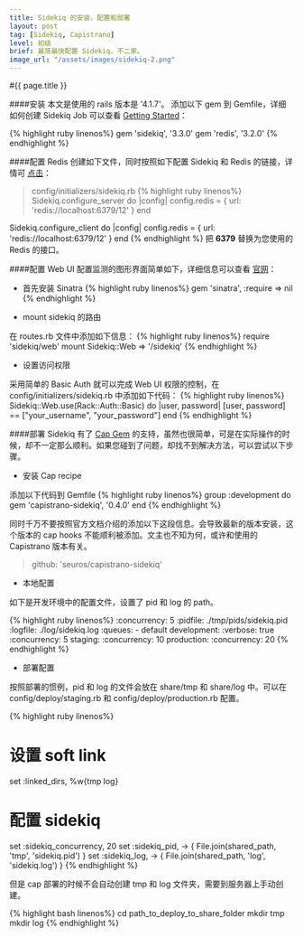 ```yaml
---
title: Sidekiq 的安装，配置和部署
layout: post
tag: [Sidekiq, Capistrano]
level: 初级
brief: 最简最快配置 Sidekiq，不二家。
image_url: "/assets/images/sidekiq-2.png"
---
```


#{{ page.title }}

####安装
本文是使用的 rails 版本是 '4.1.7'。
添加以下 gem 到 Gemfile，详细如何创建 Sidekiq Job 可以查看 [Getting Started](https://github.com/mperham/sidekiq/wiki/Getting-Started)：

{% highlight ruby linenos%}
gem 'sidekiq', '3.3.0'
gem 'redis', '3.2.0'
{% endhighlight %}

####配置 Redis
创建如下文件，同时按照如下配置 Sidekiq 和 Redis 的链接，详情可 [点击](https://github.com/mperham/sidekiq/wiki/Using-Redis)： 
>config/initializers/sidekiq.rb
{% highlight ruby linenos%}
Sidekiq.configure_server do |config|
  config.redis = { url: 'redis://localhost:6379/12' }
end

Sidekiq.configure_client do |config|
  config.redis = { url: 'redis://localhost:6379/12' }
end
{% endhighlight %}
把 **6379** 替换为您使用的 Redis 的接口。 

####配置 Web UI
配置监测的图形界面简单如下，详细信息可以查看 [官网](https://github.com/mperham/sidekiq/wiki/Monitoring)：

- 首先安装 Sinatra
{% highlight ruby linenos%}
gem 'sinatra', :require => nil
{% endhighlight %}

- mount sidekiq 的路由

在 routes.rb 文件中添加如下信息：
{% highlight ruby linenos%}
require 'sidekiq/web'
mount Sidekiq::Web => '/sidekiq'
{% endhighlight %}

- 设置访问权限
 
采用简单的 Basic Auth 就可以完成 Web UI 权限的控制，在 config/initializers/sidekiq.rb 中添加如下代码：
{% highlight ruby linenos%}
Sidekiq::Web.use(Rack::Auth::Basic) do |user, password|
  [user, password] == ["your_username", "your_password"]
end
{% endhighlight %}

####部署
Sidekiq 有了 [Cap Gem](https://github.com/seuros/capistrano-sidekiq/wiki) 的支持，虽然也很简单，可是在实际操作的时候，却不一定那么顺利。如果您碰到了问题，却找不到解决方法，可以尝试以下步骤。

- 安装 Cap recipe

添加以下代码到 Gemfile
{% highlight ruby linenos%}
group :development do
	gem 'capistrano-sidekiq', '0.4.0'
end
{% endhighlight %}

同时千万不要按照官方文档介绍的添加以下这段信息。会导致最新的版本安装，这个版本的 cap hooks 不能顺利被添加。文主也不知为何，或许和使用的 Capistrano 版本有关。
>github: 'seuros/capistrano-sidekiq'

- 本地配置

如下是开发环境中的配置文件，设置了 pid 和 log 的 path。

{% highlight ruby linenos%}
:concurrency: 5
:pidfile: ./tmp/pids/sidekiq.pid
:logfile: ./log/sidekiq.log 
:queues:
    - default
development:
  :verbose: true
  :concurrency: 5
staging:
  :concurrency: 10
production:
  :concurrency: 20
{% endhighlight %}

- 部署配置

按照部署的惯例，pid 和 log 的文件会放在 share/tmp 和 share/log 中。可以在 config/deploy/staging.rb 和 config/deploy/production.rb 配置。

{% highlight ruby linenos%}
# 设置 soft link
set :linked_dirs, %w{tmp log}

# 配置 sidekiq 
set :sidekiq_concurrency, 20
set :sidekiq_pid, -> { File.join(shared_path, 'tmp', 'sidekiq.pid') }
set :sidekiq_log, -> { File.join(shared_path, 'log', 'sidekiq.log') }
{% endhighlight %}

但是 cap 部署的时候不会自动创建 tmp 和 log 文件夹，需要到服务器上手动创建。

{% highlight bash linenos%}
cd path_to_deploy_to_share_folder
mkdir tmp
mkdir log
{% endhighlight %}



